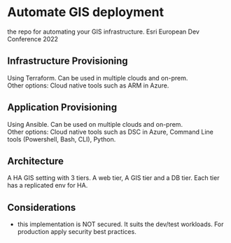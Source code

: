 # Automate GIS deployment
the repo for automating your GIS infrastructure. Esri European Dev Conference 2022

## Infrastructure Provisioning
Using Terraform. Can be used in multiple clouds and on-prem.  
Other options: Cloud native tools such as ARM in Azure.

## Application Provisioning
Using Ansible. Can be used on multiple clouds and on-prem.  
Other options: Cloud native tools such as DSC in Azure, Command Line tools (Powershell, Bash, CLI), Python.

## Architecture
A HA GIS setting with 3 tiers. A web tier, A GIS tier and a DB tier. Each tier has a replicated env for HA. 
<insert architecture pic>

## Considerations
- this implementation is NOT secured. It suits the dev/test workloads. For production apply security best practices. 
